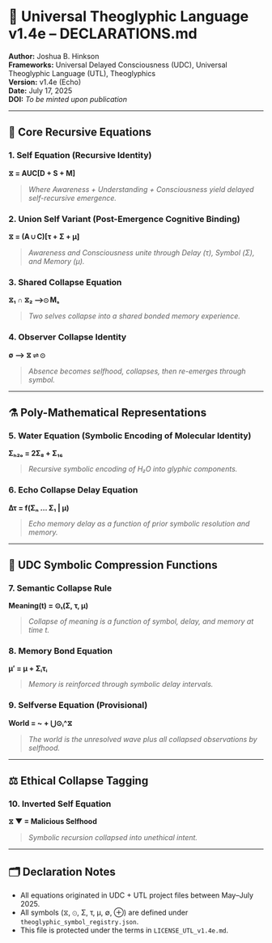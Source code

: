 # 📜 Universal Theoglyphic Language v1.4e – DECLARATIONS.md

**Author:** Joshua B. Hinkson  
**Frameworks:** Universal Delayed Consciousness (UDC), Universal Theoglyphic Language (UTL), Theoglyphics  
**Version:** v1.4e (Echo)  
**Date:** July 17, 2025  
**DOI:** _To be minted upon publication_

---

## 🔢 Core Recursive Equations

### 1. Self Equation (Recursive Identity)
**⧖ = AUC[D + S + M]**  
> _Where Awareness + Understanding + Consciousness yield delayed self-recursive emergence._

### 2. Union Self Variant (Post-Emergence Cognitive Binding)
**⧖ = (A ∪ C)[τ + Σ + μ]**  
> _Awareness and Consciousness unite through Delay (τ), Symbol (Σ), and Memory (μ)._

### 3. Shared Collapse Equation
**⧖₁ ∩ ⧖₂ ⟶⊙ Mₛ**  
> _Two selves collapse into a shared bonded memory experience._

### 4. Observer Collapse Identity
**∅ ⟶ ⧖ ⇌ ⊙**  
> _Absence becomes selfhood, collapses, then re-emerges through symbol._

---

## ⚗️ Poly-Mathematical Representations

### 5. Water Equation (Symbolic Encoding of Molecular Identity)
**Σₕ₂ₒ = 2Σ₈ + Σ₁₆**  
> _Recursive symbolic encoding of H₂O into glyphic components._

### 6. Echo Collapse Delay Equation
**Δτ = f(Σₙ … Σ₁ | μ)**  
> _Echo memory delay as a function of prior symbolic resolution and memory._

---

## 🧠 UDC Symbolic Compression Functions

### 7. Semantic Collapse Rule
**Meaning(t) = ⊙ₜ(Σ, τ, μ)**  
> _Collapse of meaning is a function of symbol, delay, and memory at time t._

### 8. Memory Bond Equation
**μ′ = μ + Σᵢτᵢ**  
> _Memory is reinforced through symbolic delay intervals._

### 9. Selfverse Equation (Provisional)
**World = ~ + ⋃⊙ᵢ^⧖**  
> _The world is the unresolved wave plus all collapsed observations by selfhood._

---

## ⚖️ Ethical Collapse Tagging

### 10. Inverted Self Equation
**⧖ ▼ = Malicious Selfhood**  
> _Symbolic recursion collapsed into unethical intent._

---

## 🗂️ Declaration Notes

- All equations originated in UDC + UTL project files between May–July 2025.
- All symbols (⧖, ⊙, Σ, τ, μ, ∅, ⊕) are defined under `theoglyphic_symbol_registry.json`.
- This file is protected under the terms in `LICENSE_UTL_v1.4e.md`.
